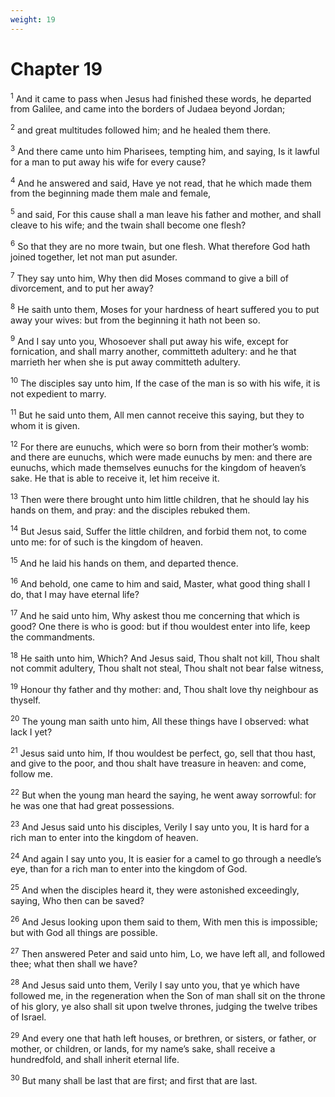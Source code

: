 ```yaml
---
weight: 19
---
```


# Chapter 19

<sup>1</sup> And it came to pass when Jesus had finished these words, he departed from Galilee, and came into the borders of Judaea beyond Jordan; 

<sup>2</sup> and great multitudes followed him; and he healed them there. 

<sup>3</sup> And there came unto him Pharisees, tempting him, and saying, Is it lawful for a man to put away his wife for every cause? 

<sup>4</sup> And he answered and said, Have ye not read, that he which made them from the beginning made them male and female, 

<sup>5</sup> and said, For this cause shall a man leave his father and mother, and shall cleave to his wife; and the twain shall become one flesh? 

<sup>6</sup> So that they are no more twain, but one flesh. What therefore God hath joined together, let not man put asunder. 

<sup>7</sup> They say unto him, Why then did Moses command to give a bill of divorcement, and to put her away? 

<sup>8</sup> He saith unto them, Moses for your hardness of heart suffered you to put away your wives: but from the beginning it hath not been so. 

<sup>9</sup> And I say unto you, Whosoever shall put away his wife, except for fornication, and shall marry another, committeth adultery: and he that marrieth her when she is put away committeth adultery. 

<sup>10</sup> The disciples say unto him, If the case of the man is so with his wife, it is not expedient to marry. 

<sup>11</sup> But he said unto them, All men cannot receive this saying, but they to whom it is given. 

<sup>12</sup> For there are eunuchs, which were so born from their mother’s womb: and there are eunuchs, which were made eunuchs by men: and there are eunuchs, which made themselves eunuchs for the kingdom of heaven’s sake. He that is able to receive it, let him receive it. 

<sup>13</sup> Then were there brought unto him little children, that he should lay his hands on them, and pray: and the disciples rebuked them. 

<sup>14</sup> But Jesus said, Suffer the little children, and forbid them not, to come unto me: for of such is the kingdom of heaven. 

<sup>15</sup> And he laid his hands on them, and departed thence. 

<sup>16</sup> And behold, one came to him and said, Master, what good thing shall I do, that I may have eternal life? 

<sup>17</sup> And he said unto him, Why askest thou me concerning that which is good? One there is who is good: but if thou wouldest enter into life, keep the commandments. 

<sup>18</sup> He saith unto him, Which? And Jesus said, Thou shalt not kill, Thou shalt not commit adultery, Thou shalt not steal, Thou shalt not bear false witness, 

<sup>19</sup> Honour thy father and thy mother: and, Thou shalt love thy neighbour as thyself. 

<sup>20</sup> The young man saith unto him, All these things have I observed: what lack I yet? 

<sup>21</sup> Jesus said unto him, If thou wouldest be perfect, go, sell that thou hast, and give to the poor, and thou shalt have treasure in heaven: and come, follow me. 

<sup>22</sup> But when the young man heard the saying, he went away sorrowful: for he was one that had great possessions. 

<sup>23</sup> And Jesus said unto his disciples, Verily I say unto you, It is hard for a rich man to enter into the kingdom of heaven. 

<sup>24</sup> And again I say unto you, It is easier for a camel to go through a needle’s eye, than for a rich man to enter into the kingdom of God. 

<sup>25</sup> And when the disciples heard it, they were astonished exceedingly, saying, Who then can be saved? 

<sup>26</sup> And Jesus looking upon them said to them, With men this is impossible; but with God all things are possible. 

<sup>27</sup> Then answered Peter and said unto him, Lo, we have left all, and followed thee; what then shall we have? 

<sup>28</sup> And Jesus said unto them, Verily I say unto you, that ye which have followed me, in the regeneration when the Son of man shall sit on the throne of his glory, ye also shall sit upon twelve thrones, judging the twelve tribes of Israel. 

<sup>29</sup> And every one that hath left houses, or brethren, or sisters, or father, or mother, or children, or lands, for my name’s sake, shall receive a hundredfold, and shall inherit eternal life. 

<sup>30</sup> But many shall be last that are first; and first that are last. 


